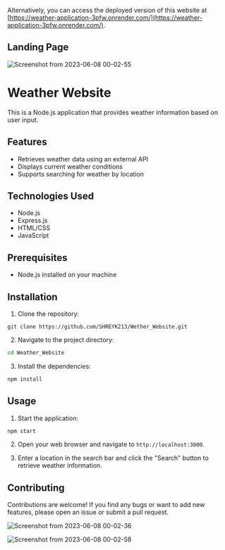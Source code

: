 Alternatively, you can access the deployed version of this website at [https://weather-application-3pfw.onrender.com/](https://weather-application-3pfw.onrender.com/).

## Landing Page

![Screenshot from 2023-06-08 00-02-55](https://github.com/SHREYK213/Wether_Website/assets/98221778/26e8c780-abc6-4577-9601-f441ace2c45c)

# Weather Website

This is a Node.js application that provides weather information based on user input.

## Features

- Retrieves weather data using an external API
- Displays current weather conditions
- Supports searching for weather by location

## Technologies Used

- Node.js
- Express.js
- HTML/CSS
- JavaScript

## Prerequisites

- Node.js installed on your machine

## Installation

1. Clone the repository:
```
git clone https://github.com/SHREYK213/Wether_Website.git
```

2. Navigate to the project directory:

```bash 
cd Weather_Website
```

3. Install the dependencies:
```bash 
npm install
```

## Usage

1. Start the application:
```bash 
npm start
```

2. Open your web browser and navigate to `http://localhost:3000`.

3. Enter a location in the search bar and click the "Search" button to retrieve weather information.

## Contributing

Contributions are welcome! If you find any bugs or want to add new features, please open an issue or submit a pull request.

![Screenshot from 2023-06-08 00-02-36](https://github.com/SHREYK213/Wether_Website/assets/98221778/aaec9b24-9a34-46eb-9151-38e58f1f5378)


![Screenshot from 2023-06-08 00-02-58](https://github.com/SHREYK213/Wether_Website/assets/98221778/136d0cba-1c38-4f0e-a357-e87841c7bf70)



